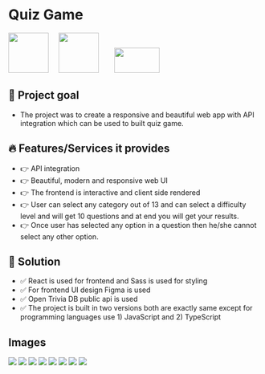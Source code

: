 # Quiz Game

<img height="80" width="80" src="https://cdn.worldvectorlogo.com/logos/react.svg"> &nbsp;&nbsp;&nbsp;&nbsp;<img height="80" width="80" src="https://cdn.worldvectorlogo.com/logos/javascript.svg"> &nbsp;&nbsp;&nbsp;&nbsp;&nbsp;&nbsp; <img height="50" width="90" src="https://cdn.worldvectorlogo.com/logos/npm.svg">

## 🎯 Project goal

- The project was to create a responsive and beautiful web app with API integration which can be used to built quiz game.

## 🔥 Features/Services it provides

- 👉 API integration
- 👉 Beautiful, modern and responsive web UI
- 👉 The frontend is interactive and client side rendered
- 👉 User can select any category out of 13 and can select a difficulty level and will get 10 questions and at end you will get your results.
- 👉 Once user has selected any option in a question then he/she cannot select any other option.

## 🍕 Solution

- ✅ React is used for frontend and Sass is used for styling
- ✅ For frontend UI design Figma is used
- ✅ Open Trivia DB public api is used
- ✅ The project is built in two versions both are exactly same except for programming languages use 1) JavaScript and 2) TypeScript

## Images

![](./docs/images/img1.png)
![](./docs/images/img2.png)
![](./docs/images/img3.png)
![](./docs/images/img4.png)
![](./docs/images/img5.png)
![](./docs/images/img6.png)
![](./docs/images/img7.png)
![](./docs/images/img8.png)
